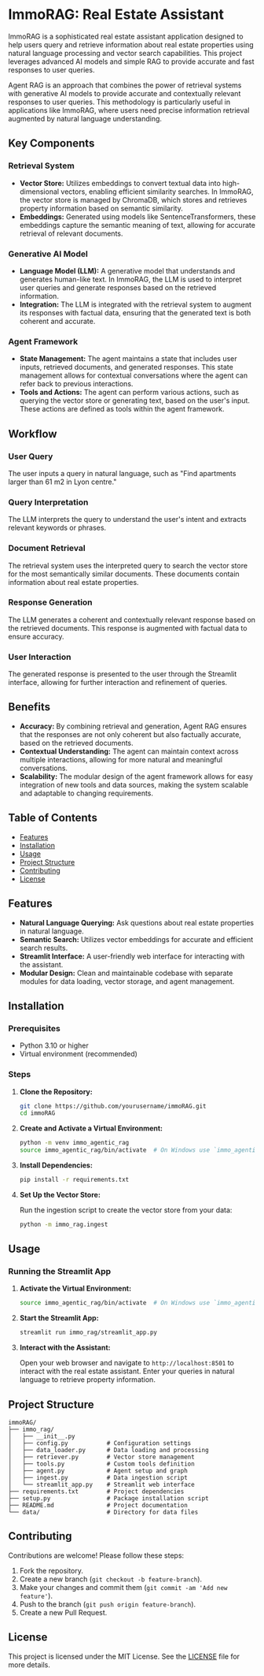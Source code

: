 # ImmoRAG: Real Estate Assistant

ImmoRAG is a sophisticated real estate assistant application designed to help users query and retrieve information about real estate properties using natural language processing and vector search capabilities. This project leverages advanced AI models and simple RAG to provide accurate and fast responses to user queries.

Agent RAG is an approach that combines the power of retrieval systems with generative AI models to provide accurate and contextually relevant responses to user queries. This methodology is particularly useful in applications like ImmoRAG, where users need precise information retrieval augmented by natural language understanding.

## Key Components

### Retrieval System

- **Vector Store:** Utilizes embeddings to convert textual data into high-dimensional vectors, enabling efficient similarity searches. In ImmoRAG, the vector store is managed by ChromaDB, which stores and retrieves property information based on semantic similarity.
- **Embeddings:** Generated using models like SentenceTransformers, these embeddings capture the semantic meaning of text, allowing for accurate retrieval of relevant documents.

### Generative AI Model

- **Language Model (LLM):** A generative model that understands and generates human-like text. In ImmoRAG, the LLM is used to interpret user queries and generate responses based on the retrieved information.
- **Integration:** The LLM is integrated with the retrieval system to augment its responses with factual data, ensuring that the generated text is both coherent and accurate.

### Agent Framework

- **State Management:** The agent maintains a state that includes user inputs, retrieved documents, and generated responses. This state management allows for contextual conversations where the agent can refer back to previous interactions.
- **Tools and Actions:** The agent can perform various actions, such as querying the vector store or generating text, based on the user's input. These actions are defined as tools within the agent framework.

## Workflow

### User Query

The user inputs a query in natural language, such as "Find apartments larger than 61 m2 in Lyon centre."

### Query Interpretation

The LLM interprets the query to understand the user's intent and extracts relevant keywords or phrases.

### Document Retrieval

The retrieval system uses the interpreted query to search the vector store for the most semantically similar documents. These documents contain information about real estate properties.

### Response Generation

The LLM generates a coherent and contextually relevant response based on the retrieved documents. This response is augmented with factual data to ensure accuracy.

### User Interaction

The generated response is presented to the user through the Streamlit interface, allowing for further interaction and refinement of queries.

## Benefits

- **Accuracy:** By combining retrieval and generation, Agent RAG ensures that the responses are not only coherent but also factually accurate, based on the retrieved documents.
- **Contextual Understanding:** The agent can maintain context across multiple interactions, allowing for more natural and meaningful conversations.
- **Scalability:** The modular design of the agent framework allows for easy integration of new tools and data sources, making the system scalable and adaptable to changing requirements.


## Table of Contents

- [Features](#features)
- [Installation](#installation)
- [Usage](#usage)
- [Project Structure](#project-structure)
- [Contributing](#contributing)
- [License](#license)

## Features

- **Natural Language Querying:** Ask questions about real estate properties in natural language.
- **Semantic Search:** Utilizes vector embeddings for accurate and efficient search results.
- **Streamlit Interface:** A user-friendly web interface for interacting with the assistant.
- **Modular Design:** Clean and maintainable codebase with separate modules for data loading, vector storage, and agent management.

## Installation

### Prerequisites

- Python 3.10 or higher
- Virtual environment (recommended)

### Steps

1. **Clone the Repository:**

   ```bash
   git clone https://github.com/yourusername/immoRAG.git
   cd immoRAG
   ```

2. **Create and Activate a Virtual Environment:**

   ```bash
   python -m venv immo_agentic_rag
   source immo_agentic_rag/bin/activate  # On Windows use `immo_agentic_rag\Scripts\activate`
   ```

3. **Install Dependencies:**

   ```bash
   pip install -r requirements.txt
   ```

4. **Set Up the Vector Store:**

   Run the ingestion script to create the vector store from your data:

   ```bash
   python -m immo_rag.ingest
   ```

## Usage

### Running the Streamlit App

1. **Activate the Virtual Environment:**

   ```bash
   source immo_agentic_rag/bin/activate  # On Windows use `immo_agentic_rag\Scripts\activate`
   ```

2. **Start the Streamlit App:**

   ```bash
   streamlit run immo_rag/streamlit_app.py
   ```

3. **Interact with the Assistant:**

   Open your web browser and navigate to `http://localhost:8501` to interact with the real estate assistant. Enter your queries in natural language to retrieve property information.

## Project Structure

```plaintext
immoRAG/
├── immo_rag/
│   ├── __init__.py
│   ├── config.py           # Configuration settings
│   ├── data_loader.py      # Data loading and processing
│   ├── retriever.py        # Vector store management
│   ├── tools.py            # Custom tools definition
│   ├── agent.py            # Agent setup and graph
│   ├── ingest.py           # Data ingestion script
│   └── streamlit_app.py    # Streamlit web interface
├── requirements.txt        # Project dependencies
├── setup.py                # Package installation script
├── README.md               # Project documentation
└── data/                   # Directory for data files
```

## Contributing

Contributions are welcome! Please follow these steps:

1. Fork the repository.
2. Create a new branch (`git checkout -b feature-branch`).
3. Make your changes and commit them (`git commit -am 'Add new feature'`).
4. Push to the branch (`git push origin feature-branch`).
5. Create a new Pull Request.

## License

This project is licensed under the MIT License. See the [LICENSE](LICENSE) file for more details.
